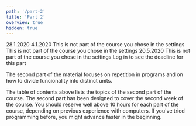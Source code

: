 ```yaml
---
path: '/part-2'
title: 'Part 2'
overview: true
hidden: true
---
```


<only-for-course-variant variant="dl">
  <deadline>28.1.2020</deadline>
</only-for-course-variant>

<only-for-course-variant variant="nodl">
  <deadline>4.1.2020</deadline>
</only-for-course-variant>

<only-for-course-variant variant="ohja-dl">
  <deadline>This is not part of the course you chose in the settings</deadline>
</only-for-course-variant>

<only-for-course-variant variant="ohja-nodl">
  <deadline>This is not part of the course you chose in the settings</deadline>
</only-for-course-variant>

<only-for-course-variant variant="kesa-dl">
  <deadline>20.5.2020</deadline>
</only-for-course-variant>

<only-for-course-variant variant="kesa-ohja-dl">
  <deadline>This is not part of the course you chose in the settings</deadline>
</only-for-course-variant>

<only-for-not-logged-in>
  <deadline>Log in to see the deadline for this part</deadline>
</only-for-not-logged-in>


<!-- Kurssimateriaalin toisen osan pääteemoina ovat ohjelman toistaminen sekä toiminnallisuuden pilkkominen erillisiksi kokonaisuuksiksi. -->

The second part of the material focuses on repetition in programs and on how to divide funcionality into distinct units.

<please-login></please-login>

<pages-in-this-section></pages-in-this-section>

<!-- Yllä oleva sisällysluettelo sisältää kurssin toisen osan aihealueet. Kukin kurssin osa on suunniteltu siten, että siinä on työtä yhden viikon ajaksi. Kuhunkin kurssin osaan on hyvä varata reilusti yli kymmenen tuntia aikaa, riippuen aiemmasta tietokoneen käyttökokemuksesta. Ohjelmointia aiemmin kokeilleet saattavat edetä materiaalissa aluksi nopeamminkin. -->

The table of contents above lists the topics of the second part of the course. The second part has been designed to cover the second week of the course. You should reserve well above 10 hours for each part of the course, depending on previous experience with computers. If you've tried programming before, you might advance faster in the beginning.


<exercises-in-this-section></exercises-in-this-section>
